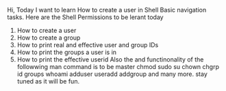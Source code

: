 Hi, Today I want to learn How to create a user in Shell Basic navigation tasks.
Here are the Shell Permissions to be lerant today
1. How to create a user
2. How to create a group
3. How to print real and effective user and group IDs
4. How to print the groups a user is in
5. How to print the effective userid
Also the and functinonality of the followwing man command is to be master
chmod
sudo
su
chown
chgrp
id
groups
whoami
adduser
useradd
addgroup
and many more.
stay tuned as it will be fun.
